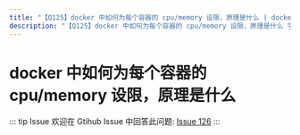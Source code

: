```yaml
---
title: "【Q125】docker 中如何为每个容器的 cpu/memory 设限，原理是什么 | docker高频面试题"
description: "【Q125】docker 中如何为每个容器的 cpu/memory 设限，原理是什么 字节跳动面试题、阿里腾讯面试题、美团小米面试题。"
---
```


# docker 中如何为每个容器的 cpu/memory 设限，原理是什么

::: tip Issue
欢迎在 Gtihub Issue 中回答此问题: [Issue 126](https://github.com/shfshanyue/Daily-Question/issues/126)
:::
